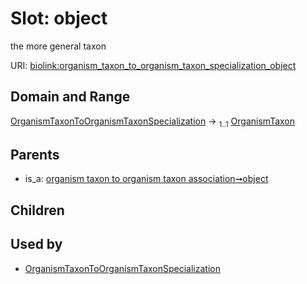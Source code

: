 
# Slot: object


the more general taxon

URI: [biolink:organism_taxon_to_organism_taxon_specialization_object](https://w3id.org/biolink/vocab/organism_taxon_to_organism_taxon_specialization_object)


## Domain and Range

[OrganismTaxonToOrganismTaxonSpecialization](OrganismTaxonToOrganismTaxonSpecialization.md) &#8594;  <sub>1..1</sub> [OrganismTaxon](OrganismTaxon.md)

## Parents

 *  is_a: [organism taxon to organism taxon association➞object](organism_taxon_to_organism_taxon_association_object.md)

## Children


## Used by

 * [OrganismTaxonToOrganismTaxonSpecialization](OrganismTaxonToOrganismTaxonSpecialization.md)
